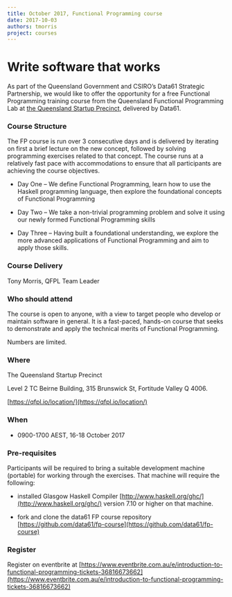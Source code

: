 ```yaml
---
title: October 2017, Functional Programming course
date: 2017-10-03
authors: tmorris
project: courses
---
```


<div class="jumbotron">
  <h1>Write software that works</h1>
</div>

As part of the Queensland Government and CSIRO’s Data61 Strategic Partnership, we would like to offer the opportunity for a free Functional Programming training course from the Queensland Functional Programming Lab at [the Queensland Startup Precinct](https://qfpl.io/location/), delivered by Data61.

### Course Structure

The FP course is run over 3 consecutive days and is delivered by iterating on first a brief lecture on the new concept, followed by solving programming exercises related to that concept. The course runs at a relatively fast pace with accommodations to ensure that all participants are achieving the course objectives.

* Day One – We define Functional Programming, learn how to use the Haskell programming language, then explore the foundational concepts of Functional Programming

* Day Two – We take a non-trivial programming problem and solve it using our newly formed Functional Programming skills

* Day Three – Having built a foundational understanding, we explore the more advanced applications of Functional Programming and aim to apply those skills.

### Course Delivery

Tony Morris, QFPL Team Leader

### Who should attend

The course is open to anyone, with a view to target people who develop or maintain software in general. It is a fast-paced, hands-on course that seeks to demonstrate and apply the technical merits of Functional Programming.

Numbers are limited.

### Where

The Queensland Startup Precinct

Level 2 TC Beirne Building, 315 Brunswick St, Fortitude Valley Q 4006.

[https://qfpl.io/location/](https://qfpl.io/location/)

### When

* 0900-1700 AEST, 16-18 October 2017

### Pre-requisites

Participants will be required to bring a suitable development machine (portable) for working through the exercises. That machine will require the following:

* installed Glasgow Haskell Compiler [http://www.haskell.org/ghc/](http://www.haskell.org/ghc/) version 7.10 or higher on that machine.

* fork and clone the data61 FP course repository [https://github.com/data61/fp-course](https://github.com/data61/fp-course)

### Register

Register on eventbrite at [https://www.eventbrite.com.au/e/introduction-to-functional-programming-tickets-36816673662](https://www.eventbrite.com.au/e/introduction-to-functional-programming-tickets-36816673662)

